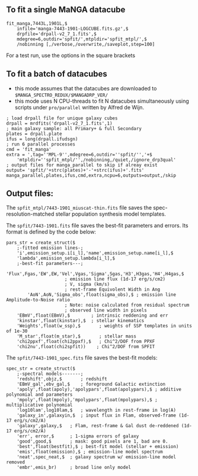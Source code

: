 ## To fit a single MaNGA datacube
```idl
fit_manga,7443L,1901L,$
	infile='manga-7443-1901-LOGCUBE.fits.gz',$
	drpfile='drpall-v2_7_1.fits',$
	mdegree=6,outdir='spfit/',mtpldir='spfit_mtpl/',$
	/nobinning [,/verbose,/overwrite,/saveplot,step=100]
```
For a test run, use the options in the square brackets

## To fit a batch of datacubes 
- this mode assumes that the datacubes are downloaded to
`$MANGA_SPECTRO_REDUX/$MANGADRP_VER/`
- this mode uses N CPU-threads to fit N datacubes simultaneously using
  scripts under `pro/parallel` written by Alfred de Wijn.

```idl
; load drpall file for unique galaxy cubes
drpall = mrdfits('drpall-v2_7_1.fits',1)
; main galaxy sample: all Primary+ & full Secondary
plates = drpall.plate
ifus = long(drpall.ifudsgn)
; run 6 parallel processes
cmd = 'fit_manga'
extra = ',tag=''MPL-9'',mdegree=6,outdir=''spfit/'','+$
	'mtpldir=''spfit_mtpl/'',/nobinning,/quiet,/ignore_drp3qual'
; output files for manga_parallel to skip if alreay exist
output= 'spfit/'+strc(plates)+'-'+strc(ifus)+'.fits' 
manga_parallel,plates,ifus,cmd,extra,ncpu=6,outputs=output,/skip
```

## Output files:

The `spfit_mtpl/7443-1901_miuscat-thin.fits` file saves the spec-resolution-matched stellar 
population synthesis model templates. 

The `spfit/7443-1901.fits` file saves the best-fit parameters and errors. Its
format is defined by the code below: 
```idl
pars_str = create_struct($
	;-fitted emission lines-;
	'i',emission_setup.i[i_l],'name',emission_setup.name[i_l],$
	'lambda',emission_setup.lambda[i_l],$
	;-best-fit parameters---;
        'Flux',Fgas,'EW',EW,'Vel',Vgas,'Sigma',Sgas,'H3',H3gas,'H4',H4gas,$
					  ; emission line flux (1d-17 erg/s/cm2)
					  ; V, sigma (km/s)
					  ; rest-frame Equivolent Width in Ang
        'AoN',AoN,'Sigma_obs',float(sigma_obs),$ ; emission line Amplitude-to-Noise ratio
					  ; Note: noise calculated from residual spectrum
					  ; observed line width in pixels
	'EBmV',float(EBmV),$		; intrinsic reddening and err
	'kinstar',float(kinstar),$	; stellar kinematics
	'Weights',float(w_ssp),$       ; weights of SSP templates in units of 1e-30
	'M_star',float(m_star),$       ; stellar mass
	'chi2ppxf',float(chi2ppxf),$   ; Chi^2/DOF from PPXF
	'chi2nu',float(chi2spfit))    ; Chi^2/DOF from SPFIT
```

The `spfit/7443-1901_spec.fits` file saves the best-fit models: 
```idl
spec_str = create_struct($
	;-spectral models-------;
	'redshift',objz,$     	; redshift
	'EBmV_gal',ebv_gal,$    ; foreground Galactic extinction
	'apoly',float(apoly),'apolypars',float(apolypars),$ ; additive polynomial and parameters
	'mpoly',float(mpoly),'mpolypars',float(mpolypars),$ ; multiplicative polynomial
	'log10lam',log10lam,$   ; wavelength in rest-frame in log(A)
	'galaxy_in',galaxyin,$  ; input flux in Flam, observed-frame (1d-17 erg/s/cm2/A)
	'galaxy',galaxy,$ 	; Flam, rest-frame & Gal dust de-reddened (1d-17 erg/s/cm2/A) 
	'err', error,$ 		; 1-sigma errors of galaxy
	'good',good,$ 		; mask: good pixels are 1, bad are 0.
	'best',float(bestfit),$ ; best-fit model (stellar + emission)	
	'emis',float(emission),$ ; emission-line model spectrum
	'neat',spec_neat,$ 	; galaxy spectrum w/ emission-line model removed
	'embr',emis_br)  	; broad line only model
```
